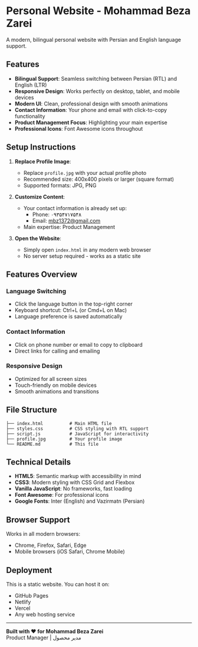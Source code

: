 # Personal Website - Mohammad Beza Zarei

A modern, bilingual personal website with Persian and English language support.

## Features

- **Bilingual Support**: Seamless switching between Persian (RTL) and English (LTR)
- **Responsive Design**: Works perfectly on desktop, tablet, and mobile devices
- **Modern UI**: Clean, professional design with smooth animations
- **Contact Information**: Your phone and email with click-to-copy functionality
- **Product Management Focus**: Highlighting your main expertise
- **Professional Icons**: Font Awesome icons throughout

## Setup Instructions

1. **Replace Profile Image**: 
   - Replace `profile.jpg` with your actual profile photo
   - Recommended size: 400x400 pixels or larger (square format)
   - Supported formats: JPG, PNG

2. **Customize Content**:
   - Your contact information is already set up:
     - Phone: ۰۹۳۵۴۷۱۷۵۴۸
     - Email: mbz1372@gmail.com
   - Main expertise: Product Management

3. **Open the Website**:
   - Simply open `index.html` in any modern web browser
   - No server setup required - works as a static site

## Features Overview

### Language Switching
- Click the language button in the top-right corner
- Keyboard shortcut: Ctrl+L (or Cmd+L on Mac)
- Language preference is saved automatically

### Contact Information
- Click on phone number or email to copy to clipboard
- Direct links for calling and emailing

### Responsive Design
- Optimized for all screen sizes
- Touch-friendly on mobile devices
- Smooth animations and transitions

## File Structure

```
├── index.html          # Main HTML file
├── styles.css          # CSS styling with RTL support
├── script.js           # JavaScript for interactivity
├── profile.jpg         # Your profile image
└── README.md           # This file
```

## Technical Details

- **HTML5**: Semantic markup with accessibility in mind
- **CSS3**: Modern styling with CSS Grid and Flexbox
- **Vanilla JavaScript**: No frameworks, fast loading
- **Font Awesome**: For professional icons
- **Google Fonts**: Inter (English) and Vazirmatn (Persian)

## Browser Support

Works in all modern browsers:
- Chrome, Firefox, Safari, Edge
- Mobile browsers (iOS Safari, Chrome Mobile)

## Deployment

This is a static website. You can host it on:
- GitHub Pages
- Netlify
- Vercel
- Any web hosting service

---

**Built with ❤️ for Mohammad Beza Zarei**  
Product Manager | مدیر محصول